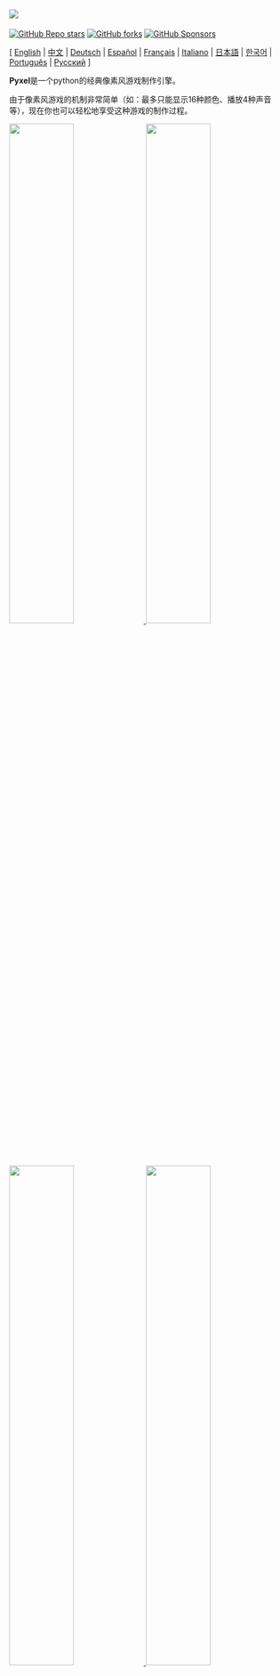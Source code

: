 # <img src="images/pyxel_logo_152x64.png">

[![GitHub Repo stars](https://img.shields.io/github/stars/kitao/pyxel?style=social)](https://github.com/kitao/pyxel)
[![GitHub forks](https://img.shields.io/github/forks/kitao/pyxel?style=social)](https://github.com/kitao/pyxel)
[![GitHub Sponsors](https://img.shields.io/github/sponsors/kitao?label=Sponsor%20me&logo=github%20sponsors&style=social)](https://github.com/sponsors/kitao)

[ [English](../README.md) | [中文](README.cn.md) | [Deutsch](README.de.md) | [Español](README.es.md) | [Français](README.fr.md) | [Italiano](README.it.md) | [日本語](README.ja.md) | [한국어](README.ko.md) | [Português](README.pt.md) | [Русский](README.ru.md) ]

**Pyxel**是一个python的经典像素风游戏制作引擎。

由于像素风游戏的机制非常简单（如：最多只能显示16种颜色、播放4种声音等），现在你也可以轻松地享受这种游戏的制作过程。

<a href="../pyxel/examples/01_hello_pyxel.py" target="_blank">
<img src="images/01_hello_pyxel.gif" width="48%">
</a>

<a href="../pyxel/examples/02_jump_game.py" target="_blank">
<img src="images/02_jump_game.gif" width="48%">
</a>

<a href="../pyxel/examples/03_draw_api.py" target="_blank">
<img src="images/03_draw_api.gif" width="48%">
</a>

<a href="../pyxel/examples/04_sound_api.py" target="_blank">
<img src="images/04_sound_api.gif" width="48%">
</a>

<a href="images/image_tilemap_editor.gif" target="_blank">
<img src="images/image_tilemap_editor.gif" width="48%">
</a>

<a href="images/sound_music_editor.gif" target="_blank">
<img src="images/sound_music_editor.gif" width="48%">
</a>

Pyxel的设计规范参考了[PICO-8](https://www.lexaloffle.com/pico-8.php)和[TIC-80](https://tic.computer/)。

Pyxel是开源的，大家可以免费使用。现在就让我们一起用Pyxel制作自己的游戏吧！

## 说明

- 需要在Windows、Mac或Linux上运行
- 可以使用python进行编程
- 16色调色板
- 3个256x256的图像库
- 8个256x256的瓦片地图
- 4个音轨，每个各可含有64个音符
- 可任意组合8个音乐
- 支持键盘、鼠标及游戏手柄输入
- 图像和音频编辑器

### 调色板

<img src="images/05_color_palette.png">

<img src="images/pyxel_palette.png">

## 如何安装

Pyxel有两种安装版本：Python包版本和独立版本。

### 安装Python包版本

此版本以Python扩展包的方式使用Pyxel。

推荐用户：可以熟练使用pip进行Python包管理，或需要基于已经成熟的Python应用进行开发的用户。

**Windows**

在安装[Python3](https://www.python.org/)（3.7或更高版本）之后，执行以下命令：

```sh
pip install -U pyxel
```

**Mac**

在安装[Python3](https://www.python.org/)（3.7或更高版本）之后，执行以下命令：

```sh
pip3 install -U pyxel
```

**Linux**

安装SDL2（Ubuntu下包名为：`libsdl2-dev`），[Python3](https://www.python.org/)（3.7或更高版本），以及`python3-pip`这三个包之后，执行以下命令：

```sh
sudo pip3 install -U pyxel
```

如果以上步骤无效，可以在安装`cmake`和`rust`后，尝试执行以下步骤自行编译：

```sh
git clone https://github.com/kitao/pyxel.git
cd pyxel
make clean all
sudo pip3 install .
```

### 安装独立版本

此版本可以直接使用Pyxel而无需依赖Python。

推荐用户：不想进行复杂的Python配置，或想要尽快上手Pyxel游戏的用户。

**Windows**

从[下载页面](https://github.com/kitao/pyxel/releases)下载并运行最新的Windows安装器（`pyxel-[version]-windows-setup.exe`）。

**Mac**

安装[Homebrew](https://brew.sh/)之后，执行以下命令：

```sh
brew tap kitao/pyxel
brew install pyxel
```

**Linux**

安装SDL2（Ubuntu下包名为：`libsdl2-dev`）和[Homebrew](https://brew.sh/)之后，执行以下命令：

```sh
brew tap kitao/pyxel
brew install pyxel
```

如果以上步骤无效，可以依前述尝试自行编译。

### 尝试Pyxel例程

以Python包版本为例，安装Pyxel后，用以下命令将Pyxe例程复制到当前文件夹：

```sh
pyxel copy_examples
```

例程包含：

- [01_hello_pyxel.py](../pyxel/examples/01_hello_pyxel.py) - 最简单的应用
- [02_jump_game.py](../pyxel/examples/02_jump_game.py) - 用Pyxel制作的跳跃游戏
- [03_draw_api.py](../pyxel/examples/03_draw_api.py) - 绘画API的使用示例
- [04_sound_api.py](../pyxel/examples/04_sound_api.py) - 声音API的使用示例
- [05_color_palette.py](../pyxel/examples/05_color_palette.py) - 调色板列表
- [06_click_game.py](../pyxel/examples/06_click_game.py) - 鼠标点击游戏
- [07_snake.py](../pyxel/examples/07_snake.py) - 带BGM的贪吃蛇游戏
- [08_triangle_api.py](../pyxel/examples/08_triangle_api.py) - 三角形绘画API的使用示例
- [09_shooter.py](../pyxel/examples/09_shooter.py) - 屏幕过渡射击游戏
- [10_platformer.py](../pyxel/examples/10_platformer.py) - 屏幕横向滑动的游戏示例
- [11_offscreen.py](../pyxel/examples/11_offscreen.py) - Offscreen rendering with Image class
- [30SecondsOfDaylight.pyxapp](images/30SecondsOfDaylight.gif) - 1st Pyxel Jam winning game by [Adam](https://twitter.com/helpcomputer0)
- [megaball](images/megaball.gif) - Arcade ball physics game by [Adam](https://twitter.com/helpcomputer0)

运行例程，可以使用以下命令：

```sh
cd pyxel_examples
pyxel run 01_hello_pyxel.py
pyxel play 30SecondsOfDaylight.pyxapp
```

## 使用教程

### 创建Pyxel应用

在python文件中导入Pyxel包后，首先使用`init`函数指定窗口大小，然后使用`run`函数启动Pyxel应用。

```python
import pyxel

pyxel.init(160, 120)

def update():
    if pyxel.btnp(pyxel.KEY_Q):
        pyxel.quit()

def draw():
    pyxel.cls(0)
    pyxel.rect(10, 10, 20, 20, 11)

pyxel.run(update, draw)
```

`run`函数的两个参数`update`函数和`draw`函数分别用来在需要时更新帧和绘制画面。

实际应用中，建议将pyxel代码封装成如下类：

```python
import pyxel

class App:
    def __init__(self):
        pyxel.init(160, 120)
        self.x = 0
        pyxel.run(self.update, self.draw)

    def update(self):
        self.x = (self.x + 1) % pyxel.width

    def draw(self):
        pyxel.cls(0)
        pyxel.rect(self.x, 0, 8, 8, 9)

App()
```

同样可以使用`show`和`flip`函数来设计简单的图形和动画。

`show`函数进行屏幕显示直到`Esc`键被按下。

```python
import pyxel

pyxel.init(120, 120)
pyxel.cls(1)
pyxel.circb(60, 60, 40, 7)
pyxel.show()
```

`flip`刷新一次屏幕图像。

```python
import pyxel

pyxel.init(120, 80)

while True:
    pyxel.cls(3)
    pyxel.rectb(pyxel.frame_count % 160 - 40, 20, 40, 40, 7)
    pyxel.flip()
```

### 运行Pyxel应用

创建的Python脚本可以使用以下命令执行：

```sh
pyxel run PYTHON_SCRIPT_FILE
```

对于python包版本，可以像普通Python脚本一样执行：

```sh
cd pyxel_examples
python3 PYTHON_SCRIPT_FILE
```

（在Windows中，使用`python`命令来替代`python3`）

### 快捷键

以下快捷键可以在Pyxel运行时使用：

- `Esc`<br>
退出应用
- `Alt(Option)+1`<br>
截屏并保存在桌面
- `Alt(Option)+2`<br>
重置屏幕录制的开始时间
- `Alt(Option)+3`<br>
保存屏幕录制动图到桌面（最多10秒）
- `Alt(Option)+0`<br>
切换性能监控（fps，更新时间，画面绘制时间）
- `Alt(Option)+Enter`<br>
切换全屏

### 如何创建源文件

在Pyxel应用中使用的图像和音效，可以使用Pyxel编辑器进行制作。

Pyxel编辑器使用以下命令启动：

```sh
pyxel edit [PYXEL_RESOURCE_FILE]
```

若指定Pyxel源文件（.pyxres）存在，则加载文件，若不存在，则以指定文件名新建文件。

若未指定源文件，则命名为`my_resource.pyxres`。

Pyxel编辑器启动后，可以拖放其他源文件进行切换。如果源文件被拖拽并在按下``Ctrl(Cmd)``键时释放，则只有当前正在编译的类型（图像、瓦片地图、音效、音乐）会被加载。这个操作允许将多种类型的源文件合并入一个源文件中。

创建的源文件可以使用`load`函数加载。

Pyxel编辑器有以下编辑模式。

**图像编辑器：**

此模式用来编辑图像库。

<img src="images/image_editor.gif">

通过将图像文件拖放进图像编辑器，图像可以加载进当前的图像库中。

**瓦片地图(Tilemap)编辑器：**

此模式用来编辑瓦片地图，其中图像库的图像以瓦片的样式排列。

<img src="images/tilemap_editor.gif">

**音频编辑器：**

此模式用来编辑音频。

<img src="images/sound_editor.gif">

**音乐编辑器：**

此模式用来编辑将录音有序编排形成的音乐。

<img src="images/music_editor.gif">

### 其他创建源文件的方法

Pyxel图像和瓦片地图也可以通过以下方法创建：

- 使用`Image.set`或`Tilemap.set`函数，从字符串列表创建图片
- 使用`Image.load`函数从加载图像文件至pyxel调色板中

Pyxel声音也可以通过以下方法创建：

- 使用`Sound.set`或`Music.set`函数，从字符串列表中创建声音

这些函数的具体用法请查阅API参考手册。

### 如何发布应用

Pyxel支持跨平台的应用文件格式（Pyxel应用文件）。

使用以下命令创建Pyxel应用文件（.pyxapp）：

```sh
pyxel package APP_ROOT_DIR STARTUP_SCRIPT_FILE
```

如果应用需要包含源文件或扩展模块，将他们放在应用文件夹。

创建好的应用文件使用以下命令执行：

```sh
pyxel play PYXEL_APP_FILE
```

## API参考手册

### 系统

- `width`, `height`<br>
画面的宽和高

- `frame_count`<br>
目前为止，经过的总帧数

- `init(width, height, [title], [fps], [quit_key], [capture_scale], [capture_sec])`<br>
使用屏幕尺寸（`width`，`height`）初始化Pyxel应用。以下属性为可选配置项：窗口标题`title`，帧率`fps`，应用退出按键`quit_key`, the scale of the screen capture with `capture_scale`，以及屏幕捕获的最长记录时间`capture_sec`。<br>
示例：`pyxel.init(160, 120, title="My Pyxel App", fps=60, quit_key=pyxel.KEY_NONE, capture_scale=3, capture_sec=0)`

- `run(update, draw)`<br>
启动Pyxel应用，并调用`update`函数刷新画面帧，并使用`draw`函数渲染画面。

- `show()`<br>
显示屏幕直到`Esc`键被按下。（通常应用中建议不要使用）

- `flip()`<br>
刷新一次屏幕。（通常应用中建议不要使用）

- `quit()`<br>
退出Pyxel应用。

### 源文件

- `load(filename, [image], [tilemap], [sound], [music])`<br>
加载源文件(.pyxres)。如果某文件类型(``image/tilemap/sound/music``)被指定为``False``，则源文件中对应类型不会加载。

### 输入
- `mouse_x`, `mouse_y`<br>
当前鼠标指针的位置。

- `mouse_wheel`<br>
当前鼠标滚轮的值。

- `btn(key)`<br>
如果`key`被按下则返回`True`，否则返回`False`([按键定义列表](../pyxel/__init__.pyi))。

- `btnp(key, [hold], [period])`<br>
如果`key`被按下则返回`True`。若设置了`hold`和`period`参数，则当`key`被按下持续`hold`帧时，在`period`帧间隙返回`True`。

- `btnr(key)`<br>
如果`key`被松开，则在此帧返回`True`，否则返回`False`。

- `mouse(visible)`<br>
如果`visible`为`True`则显示鼠标指针，为`False`则不显示。即使鼠标指针不显示，其位置同样会被更新。

### 显示

- `colors`<br>
展示调色板可以显示的颜色列表。颜色以24位数值格式进行展示。使用`colors.from_list`和`colors.to_list`直接指定货检索Python列表。<br>
示例：`org_colors = pyxel.colors.to_list(); pyxel.colors[15] = 0x112233; pyxel.colors.from_list(org_colors)`

- `image(img)`<br>
直接操作图像库`img` (0-2)。（参考前文Image类）<br>
示例：`pyxel.image(0).load(0, 0, "title.png")`

- `tilemap(tm)`<br>
操作瓦片地图`tm`(0-7)（参考前文Tilemap类）

- `clip(x, y, w, h)`<br>
设置画面绘制区域为从(`x`, `y`)开始的宽度`w`、高度为`h`的区域。`clip()`可以将绘制区域重置为全屏。

- `camera(x, y)`<br>
Change the upper left corner coordinates of the screen to (`x`, `y`). Reset the upper left corner coordinates to (`0`, `0`) with `camera()`.

- `pal(col1, col2)`<br>
绘制时用`col1`颜色代替`col2`颜色。`pal()`可以重置为初始色调。

- `cls(col)`<br>
用`col`颜色清空画面。

- `pget(x, y)`<br>
获取(`x`, `y`)处的像素颜色。

- `pset(x, y, col)`<br>
用`col`颜色在(`x`, `y`)处绘制一个像素点。

- `line(x1, y1, x2, y2, col)`<br>
用`col`颜色画一条从(`x1`, `y1`)到(`x2`, `y2`)的直线。

- `rect(x, y, w, h, col)`<br>
用`col`颜色绘制一个从(`x`, `y`)开始的宽为`w`、高为`h`的矩形。

- `rectb(x, y, w, h, col)`<br>
用`col`颜色绘制从(`x`, `y`)开始的宽为`w`、高为`h`的矩形边框。

- `circ(x, y, r, col)`<br>
用`col`颜色绘制圆心为(`x`, `y`)，半径为`r`的圆形。

- `circb(x, y, r, col)`<br>
用`col`颜色绘制圆心为(`x`, `y`)，半径为`r`的圆形边框。

- `tri(x1, y1, x2, y2, x3, y3, col)`<br>
用`col`颜色绘制顶点分别为(`x1`, `y1`)，(`x2`, `y2`)，(`x3`, `y3`)的三角形。

- `trib(x1, y1, x2, y2, x3, y3, col)`<br>
用`col`颜色绘制顶点分别为(`x1`, `y1`)，(`x2`, `y2`)，(`x3`, `y3`)的三角形边框。

- `blt(x, y, img, u, v, w, h, [colkey])`<br>
将尺寸为(`w`, `h`)的区域从图像库的(`u`, `v`)复制到(`x`, `y`)。若`w`或`h`为负值，则在水平或垂直方向上翻转。若指定了`colkey`的值，则视作透明颜色。

<img src="images/blt_figure.png">

- `bltm(x, y, tm, u, v, w, h, [colkey])`<br>
Copy the region of size (`w`, `h`) from (`u`, `v`) of the tilemap `tm` (0-7) to (`x`, `y`). If negative value is set for `w` and/or `h`, it will reverse horizontally and/or vertically. If `colkey` is specified, treated as transparent color. The size of a tile is 8x8 pixels and is stored in a tilemap as a tuple of `(tile_x, tile_y)`.

<img src="images/bltm_figure.png">

- `text(x, y, s, col)`<br>
用`col`颜色在(`x`, `y`)绘制字符串`s`。

### 声音

- `sound(snd)`<br>
操作音频`snd`(0-63)。（参考Sound类）<br>
示例：`pyxel.sound(0).speed = 60`

- `music(msc)`<br>
操作音乐`msc`(0-7)（参考Music类）

- `play_pos(ch)`<br>
获取通道`ch` (0-3)中音频重播位置`(sound no, note no)`。若重播被停止则返回`None`。

- `play(ch, snd, loop=False)`<br>
播放通道`ch` (0-3)中的声音snd` (0-63)。如果声音`snd`是一个列表，则按顺序播放。如果`loop`被指定为`True`则循环播放。

- `playm(msc, loop=False)`<br>
播放音乐`msc` (0-7)。如果`loop`被指定为`True`则循环播放。

- `stop([ch])`<br>
停止指定通道`ch` (0-3)的重播。`stop()`可以停止所有通道的播放。

### Image类

- `width`, `height`<br>
图像的宽和高。

- `data`<br>
图像中的数据（256x256的二维列表）。

- `get(x, y)`<br>
获取图像中(`x`, `y`)位置的值。

- `set(x, y, data)`<br>
使用字符串列表设置坐标(`x`, `y`)处的图像。<br>
示例：`pyxel.image(0).set(10, 10, ["0123", "4567", "89ab", "cdef"])`

- `load(x, y, filename)`<br>
在(`x`, `y`)处加载图像文件(png/gif/jpeg)。

### Tilemap类

- `width`, `height`<br>
瓦片地图(tilemap)的宽和高。

- `refimg`<br>
被瓦片地图tilemap引用的图像库(0-2)。

- `set(x, y, data)`<br>
使用字符串列表在坐标(`x`, `y`)处设置瓦片地图。<br>
示例：`pyxel.tilemap(0).set(0, 0, ["000102", "202122", "a0a1a2", "b0b1b2"])`

- `pget(x, y)`<br>
得到(`x`, `y`)处的瓦片。瓦片数据为元组`(tile_x, tile_y)`。

- `pset(x, y, tile)`<br>
在(`x`, `y`)处画出瓦片`tile`。瓦片数据为元组`(tile_x, tile_y)`。

### Sound类

- `notes`<br>
音符列表(0-127)，数字越高，音调越高。数字达到33时，音调就达到'A2'(440Hz)。其余为-1.

- `tones`<br>
音色列表(0:三角波 / 1:方波 / 2:脉冲 / 3:噪声)

- `volumes`<br>
音量列表(0-7)

- `effects`<br>
音效列表(0:无 / 1:滑动 / 2:颤音 / 3:淡出)

- `speed`<br>
播放速度。1为最快，数字越大，速度越慢。数字120时，每个音符长度为1秒。

- `set(notes, tones, volumes, effects, speed)`<br>
使用字符串设置音符、音色、音量及音效。如果音色、音量及音效的字符串比音符字符串短，则从开头重复。

- `set_notes(notes)`<br>
使用由'CDEFGAB'+'#-'+'0123'或'R'组成的字符串设置音符。大小写不敏感，且空格会被忽略。<br>
示例：`pyxel.sound(0).set_note("G2B-2D3R RF3F3F3")`

- `set_tones(tones)`<br>
使用由'TSPN'组成的字符串设置音色。大小写不敏感，且空格会被忽略。<br>
示例：`pyxel.sound(0).set_tone("TTSS PPPN")`

- `set_volumes(volumes)`<br>
使用由'01234567'组成的字符串设置音量。大小写不敏感，且空格会被忽略。<br>
示例：`pyxel.sound(0).set_volume("7777 7531")`

- `set_effects(effects)`<br>
使用由'NSVF'组成的字符串设置音效。大小写不敏感，且空格会被忽略。<br>
示例：`pyxel.sound(0).set_effect("NFNF NVVS")`

### Music类

- `sequences`<br>
按通道数顺序展示声音(0-63)的二维列表。

- `set(seq0, seq1, seq2, seq3)`<br>
设置所有通道的声音(0-63)列表。如果指定了空列表，则对应通道不会用来播放。<br>
示例：`pyxel.music(0).set([0, 1], [2, 3], [4], [])`

### 高级APIs

Pyxel还有一些“高级API”，出于“可能令用户感到迷惑”、“需要专业知识”等一些原因，在本文尚未提及。

如果你对自己的技术很熟悉，可以参阅[this](../pyxel/__init__.pyi)，尝试挑战自己并创造一些神奇的作品！

## 如何参与

### Submitting Issue

使用[Issue Tracker](https://github.com/kitao/pyxel/issues)来提交bug报告或功能需求。在创建新issue之前，请确定没有类似的打开的issue。

### Manual Testing

欢迎任何人在[Issue Tracker](https://github.com/kitao/pyxel/issues)中手动测试代码、上报bug、提交优化建议等！

### Submitting Pull Request

可以通过pull requests(PRs)形式来提交补丁或修复。请确认你的pull request对应的issue地址在issue tracker中依然是open状态。

一旦提交pull request，则默认同意在[MIT License](../LICENSE)的许可下发布。

## 其他信息

- [Q&A](https://github.com/kitao/pyxel/wiki/Pyxel-Q&A)
- [User Examples](https://github.com/kitao/pyxel/wiki/Pyxel-User-Examples)
- [Discord Server (English)](https://discord.gg/FC7kUZJ)
- [Discord Server (Japanese - 日本語版)](https://discord.gg/qHA5BCS)

## 许可证

Pyxel遵循[MIT License](../LICENSE)。您可以在专利软件中重复使用，前提是该软件的所有副本或重要部分均包含 MIT 许可条款的副本和版权声明。

## 招募赞助商

Pyxel 正在 GitHub 赞助商上寻找赞助商。 考虑赞助 Pyxel 以进行持续维护和功能添加。 赞助商可以咨询 Pyxel 作为一个好处。 详情请参阅[此处](https://github.com/sponsors/kitao)。
